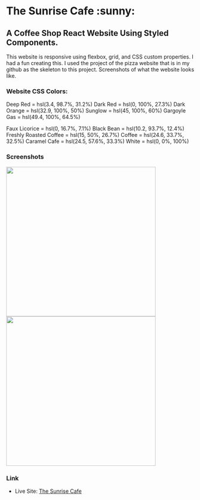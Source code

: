 <h1>The Sunrise Cafe :sunny:</h1>

<h2>A Coffee Shop React Website Using Styled Components. </h2>

<p>This website is responsive using flexbox, grid, and CSS custom properties. I had a fun creating this. I used the project of the pizza website that is in my github as the skeleton to this project. Screenshots of what the website looks like.</p>

<h3>Website CSS Colors:</h3>

<!--  Primary: -->

Deep Red = hsl(3.4, 98.7%, 31.2%)
Dark Red = hsl(0, 100%, 27.3%)
Dark Orange = hsl(32.9, 100%, 50%)
Sunglow = hsl(45, 100%, 60%)
Gargoyle Gas = hsl(49.4, 100%, 64.5%)

<!--  Neutral Colors: -->

Faux Licorice = hsl(0, 16.7%, 7.1%)
Black Bean = hsl(10.2, 93.7%, 12.4%)
Freshly Roasted Coffee = hsl(15, 50%, 26.7%)
Coffee = hsl(24.6, 33.7%, 32.5%)
Caramel Cafe = hsl(24.5, 57.6%, 33.3%)
White = hsl(0, 0%, 100%)

### Screenshots

<img src="src/images/React-website.png" width="400"> <img src="src/images/React-website2.png" width="400">

### Link

- Live Site: [The Sunrise Cafe](https://coffee-shop-the-sunrise-cafe.netlify.app/)
